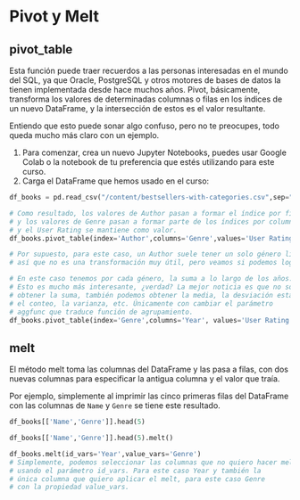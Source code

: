 # Pivot y Melt

## pivot_table

Esta función puede traer recuerdos a las personas interesadas en el mundo del SQL, ya que Oracle, PostgreSQL y otros motores de bases de datos la tienen implementada desde hace muchos años. Pivot, básicamente, transforma los valores de determinadas columnas o filas en los índices de un nuevo DataFrame, y la intersección de estos es el valor resultante.

Entiendo que esto puede sonar algo confuso, pero no te preocupes, todo queda mucho más claro con un ejemplo.

1. Para comenzar, crea un nuevo Jupyter Notebooks, puedes usar Google Colab o la notebook de tu preferencia que estés utilizando para este curso.
2. Carga el DataFrame que hemos usado en el curso:

```python
df_books = pd.read_csv("/content/bestsellers-with-categories.csv",sep=",",header=0)

# Como resultado, los valores de Author pasan a formar el índice por fila 
# y los valores de Genre pasan a formar parte de los índices por columna, 
# y el User Rating se mantiene como valor.
df_books.pivot_table(index='Author',columns='Genre',values='User Rating')

# Por supuesto, para este caso, un Author suele tener un solo género literario, 
# así que no es una transformación muy útil, pero veamos si podemos lograr algo mejor.

# En este caso tenemos por cada género, la suma a lo largo de los años. 
# Esto es mucho más interesante, ¿verdad? La mejor noticia es que no solo podemos 
# obtener la suma, también podemos obtener la media, la desviación estándar, 
# el conteo, la varianza, etc. Únicamente con cambiar el parámetro 
# aggfunc que traduce función de agrupamiento.
df_books.pivot_table(index='Genre',columns='Year', values='User Rating',aggfunc='sum')
```

## melt

El método melt toma las columnas del DataFrame y las pasa a filas, con dos nuevas columnas para especificar la antigua columna y el valor que traía.

Por ejemplo, simplemente al imprimir las cinco primeras filas del DataFrame con las columnas de `Name` y `Genre` se tiene este resultado.

```python
df_books[['Name','Genre']].head(5)

df_books[['Name','Genre']].head(5).melt()

df_books.melt(id_vars='Year',value_vars='Genre')
# Simplemente, podemos seleccionar las columnas que no quiero hacer melt 
# usando el parámetro id_vars. Para este caso Year y también la 
# única columna que quiero aplicar el melt, para este caso Genre 
# con la propiedad value_vars.
```
